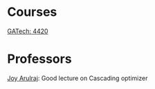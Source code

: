 # Courses

[GATech: 4420](https://faculty.cc.gatech.edu/~jarulraj/courses/4420-f21/)

# Professors

[Joy Arulraj](https://faculty.cc.gatech.edu/~jarulraj/): Good lecture on Cascading optimizer
